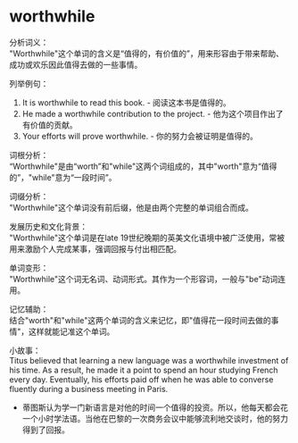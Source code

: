 # worthwhile

分析词义：  
"Worthwhile"这个单词的含义是“值得的，有价值的”，用来形容由于带来帮助、成功或欢乐因此值得去做的一些事情。

  

列举例句：

  

1.  It is worthwhile to read this book. - 阅读这本书是值得的。
2.  He made a worthwhile contribution to the project. - 他为这个项目作出了有价值的贡献。
3.  Your efforts will prove worthwhile. - 你的努力会被证明是值得的。

  

词根分析：  
“Worthwhile"是由“worth”和"while"这两个词组成的，其中"worth"意为“值得的”，"while"意为“一段时间”。

  

词缀分析：  
"Worthwhile"这个单词没有前后缀，他是由两个完整的单词组合而成。

  

发展历史和文化背景：  
"Worthwhile"这个单词是在late 19世纪晚期的英美文化语境中被广泛使用，常被用来激励个人完成某事，强调回报与付出相匹配。

  

单词变形：  
"Worthwhile"这个词无名词、动词形式。其作为一个形容词，一般与"be"动词连用。

  

记忆辅助：  
结合"worth"和"while"这两个单词的含义来记忆，即"值得花一段时间去做的事情"，这样就能记准这个单词。

  

小故事：  
Titus believed that learning a new language was a worthwhile investment of his time. As a result, he made it a point to spend an hour studying French every day. Eventually, his efforts paid off when he was able to converse fluently during a business meeting in Paris.

  

*   蒂图斯认为学一门新语言是对他的时间一个值得的投资。所以，他每天都会花一个小时学法语。当他在巴黎的一次商务会议中能够流利地交谈时，他的努力得到了回报。
